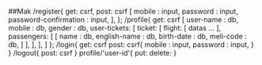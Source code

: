 ##Mak
/register{
    get: csrf,
    post: csrf
        [
           mobile : input,
           password : input,
           password-confirmation : input, 
        ],
};
/profile{
    get: csrf
    [
        user-name : db,
        mobile : db,
        gender : db,
        user-tickets:
        [
            ticket:
            [
                flight:
                [
                    datas ...
                ],
                passengers:
                [
                    [
                        name : db,
                        english-name : db,
                        birth-date : db,
                        meli-code : db,
                    ]
                ],
            ],
        ],
    ]
};
/login{
    get: csrf
    post: csrf{
        mobile : input,
        password : input,
    }
}
/logout{
    post: csrf
}
profile/'user-id'{
    put:
    delete:
}